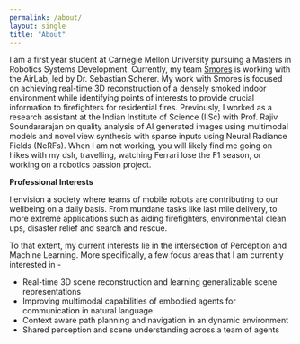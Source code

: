 ```yaml
---
permalink: /about/
layout: single
title: "About"
---
```


<!-- I received my B.E. degree in Electrical and Electronics Engineering from Birla Institute of Technology and Science (BITS), Pilani in 2022. -->

I am a first year student at Carnegie Mellon University pursuing a Masters in Robotics Systems Development. Currently, my team [Smores](https://mrsdprojects.ri.cmu.edu/2025teamg/project-media/) is working with the AirLab, led by Dr. Sebastian Scherer. My work with Smores is focused on achieving real-time 3D reconstruction of a densely smoked indoor environment while identifying points of interests to provide crucial information to firefighters for residential fires. Previously, I worked as a research assistant at the Indian Institute of Science (IISc) with Prof. Rajiv Soundararajan on quality analysis of AI generated images using multimodal models and novel view synthesis with sparse inputs using Neural Radiance Fields (NeRFs). When I am not working, you will likely find me going on hikes with my dslr, travelling, watching Ferrari lose the F1 season, or working on a robotics passion project.
  
**Professional Interests**

I envision a society where teams of mobile robots are contributing to our wellbeing on a daily basis. From mundane tasks like last mile delivery, to more extreme applications such as aiding firefighters, environmental clean ups, disaster relief and search and rescue.

To that extent, my current interests lie in the intersection of Perception and Machine Learning. More specifically, a few focus areas that I am currently interested in -

* Real-time 3D scene reconstruction and learning generalizable scene representations
* Improving multimodal capabilities of embodied agents for communication in natural language
* Context aware path planning and navigation in an dynamic environment
* Shared perception and scene understanding across a team of agents

